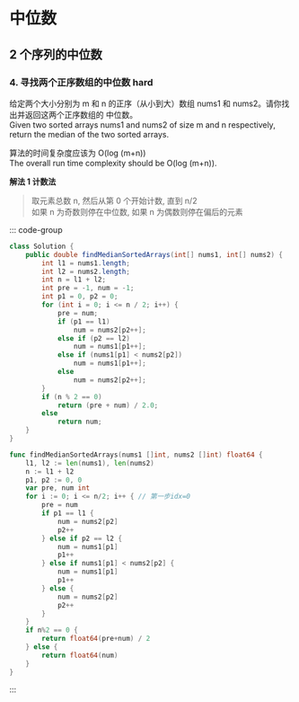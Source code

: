 # 中位数

## 2 个序列的中位数

### 4. 寻找两个正序数组的中位数 hard

给定两个大小分别为 m 和 n 的正序（从小到大）数组 nums1 和 nums2。请你找出并返回这两个正序数组的 中位数。  
Given two sorted arrays nums1 and nums2 of size m and n respectively, return the median of the two sorted arrays.

算法的时间复杂度应该为 O(log (m+n))  
The overall run time complexity should be O(log (m+n)).

**解法 1 计数法**

> 取元素总数 n, 然后从第 0 个开始计数, 直到 n/2  
> 如果 n 为奇数则停在中位数, 如果 n 为偶数则停在偏后的元素

::: code-group

```java
class Solution {
    public double findMedianSortedArrays(int[] nums1, int[] nums2) {
        int l1 = nums1.length;
        int l2 = nums2.length;
        int n = l1 + l2;
        int pre = -1, num = -1;
        int p1 = 0, p2 = 0;
        for (int i = 0; i <= n / 2; i++) {
            pre = num;
            if (p1 == l1)
                num = nums2[p2++];
            else if (p2 == l2)
                num = nums1[p1++];
            else if (nums1[p1] < nums2[p2])
                num = nums1[p1++];
            else
                num = nums2[p2++];
        }
        if (n % 2 == 0)
            return (pre + num) / 2.0;
        else
            return num;
    }
}
```

```go
func findMedianSortedArrays(nums1 []int, nums2 []int) float64 {
    l1, l2 := len(nums1), len(nums2)
    n := l1 + l2
    p1, p2 := 0, 0
    var pre, num int
    for i := 0; i <= n/2; i++ { // 第一步idx=0
        pre = num
        if p1 == l1 {
            num = nums2[p2]
            p2++
        } else if p2 == l2 {
            num = nums1[p1]
            p1++
        } else if nums1[p1] < nums2[p2] {
            num = nums1[p1]
            p1++
        } else {
            num = nums2[p2]
            p2++
        }
    }
    if n%2 == 0 {
        return float64(pre+num) / 2
    } else {
        return float64(num)
    }
}
```

:::

